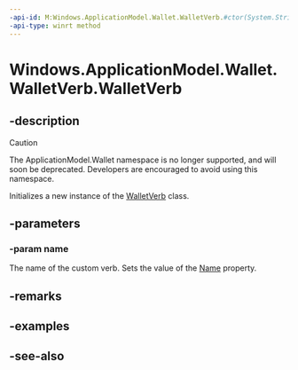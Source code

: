 ```yaml
---
-api-id: M:Windows.ApplicationModel.Wallet.WalletVerb.#ctor(System.String)
-api-type: winrt method
---
```


<!-- Method syntax
public WalletVerb(System.String name)
-->

# Windows.ApplicationModel.Wallet.WalletVerb.WalletVerb

## -description
> [!CAUTION]
> The ApplicationModel.Wallet namespace is no longer supported, and will soon be deprecated. Developers are encouraged to avoid using this namespace.

Initializes a new instance of the [WalletVerb](walletverb.md) class.

## -parameters
### -param name
The name of the custom verb. Sets the value of the [Name](walletverb_name.md) property.

## -remarks

## -examples

## -see-also
